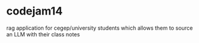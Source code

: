 # codejam14
rag application for cegep/university students which allows them to source an LLM with their class notes
